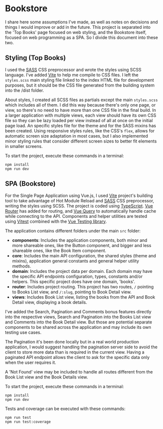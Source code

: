 # Bookstore

I share here some assumptions I've made, as well as notes on decisions and things I would improve or add in the future. This project is separated into the 'Top Books' page focused on web styling, and the Bookstore itself, focused on web programming as a SPA. So I divide this document into these two.


## Styling (Top Books)

I used the [SASS](https://sass-lang.com/) CSS preprocessor and wrote the styles using SCSS language. I've added [Vite](https://vite.dev/) to help me compile to CSS files. I left the `styles.scss` main styling file linked to the index HTML file for development purposes, but it should be the CSS file generated from the building system into the /dist folder.

About styles, I created all SCSS files as partials except the main `styles.scss` which includes all of them. I did this way because there's only one page, or view, so there's no need to have more than one CSS file in the final build. In a larger application with multiple views, each view should have its own CSS file so they can be lazy loaded per view instead of all at once on the initial page load. An specific styles file for the theme and for the SASS mixins has been created.
Using responsive styles rules, like the CSS's `flex`, allows for automatic screen size adaptation in most cases, but I also implemented minor styling rules that consider different screen sizes to better fit elements in smaller screens.

To start the project, execute these commands in a terminal:
``` 
npm install
npm run dev
```

## SPA (Bookstore)

For the Single Page Application using Vue.js, I used [Vite](https://vite.dev/) project's building tool to take advantage of Hot Module Reload and [SASS](https://sass-lang.com/) CSS preprocessor, writing the styles using SCSS. The project is coded using [TypeScript](https://www.typescriptlang.org/). [Vue Router](https://router.vuejs.org/) has added for routing, and [Vue Query](https://tanstack.com/query/v4/docs/framework/vue/overview) to automatically handle cache while connecting to the API. Components and helper utilities are tested using [Vitest](https://vitest.dev/) combined with the [Vue Testing library](https://testing-library.com/docs/vue-testing-library/intro/).

The application contains different folders under the main `src` folder:

- **components**: Includes the application components, both minor and more shareable ones, like the Button component, and bigger and less shareable ones, like the Book Item component.
- **core**: Includes the main API configuration, the shared styles (theme and mixins), application general constants and general helper utility methods.
- **domain**: Includes the project data per domain. Each domain may have the specific API endpoints configuration, types, constants and/or helpers. This specific project does have one domain, 'books'. 
- **router**: Includes project routing. This project has two routes, `/` pointing to Books List view, and `/:slug`, pointing to Book Detail view. 
- **views**: Includes Book List view, listing the books from the API and Book Detail view, displaying a book details.


I've added the Search, Pagination and Comments bonus features directly into the respective views, Search and Pagination into the Books List view and Comments into the Book Detail view. But those are potential separate components to be shared across the application and may include its own testing use cases.

The Pagination it's been done locally but in a real world production application, I would suggest handling the pagination server side to avoid the client to store more data than is required in the current view. Having a paginated API endpoint allows the client to ask for the specific data only when the user requires it. 

A 'Not Found' view may be included to handle all routes different from the Book List view and the Book Details view.

To start the project, execute these commands in a terminal:
``` 
npm install
npm run dev
```

Tests and coverage can be executed with these commands:
``` 
npm run test
npm run test:coverage
```